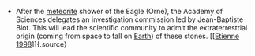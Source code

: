 ﻿- After the [meteorite](Meteore.html) shower of the Eagle (Orne), the Academy of Sciences delegates an investigation commission led by Jean-Baptiste Biot. This will lead the scientific community to admit the extraterrestrial origin (coming from space to fall on [Earth](Terre.html)) of these stones. [\[[Etienne 1998](http://www.sat-net.com/spnews/meteorites_gen.html)\]]{.source}
